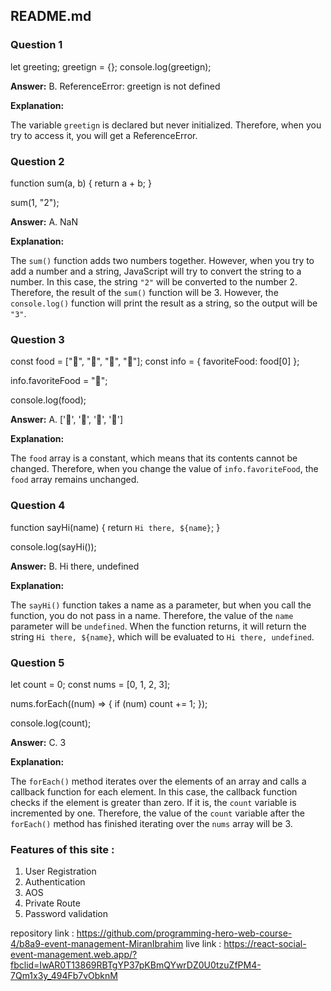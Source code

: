 ## README.md

### Question 1
let greeting;
greetign = {};
console.log(greetign);

**Answer:** B. ReferenceError: greetign is not defined

**Explanation:**

The variable `greetign` is declared but never initialized. Therefore, when you try to access it, you will get a ReferenceError.

### Question 2
function sum(a, b) {
  return a + b;
}

sum(1, "2");

**Answer:** A. NaN

**Explanation:**

The `sum()` function adds two numbers together. However, when you try to add a number and a string, JavaScript will try to convert the string to a number. In this case, the string `"2"` will be converted to the number 2. Therefore, the result of the `sum()` function will be 3. However, the `console.log()` function will print the result as a string, so the output will be `"3"`.

### Question 3
const food = ["🍕", "🍫", "🥑", "🍔"];
const info = { favoriteFood: food[0] };

info.favoriteFood = "🍝";

console.log(food);

**Answer:** A. ['🍕', '🍫', '🥑', '🍔']

**Explanation:**

The `food` array is a constant, which means that its contents cannot be changed. Therefore, when you change the value of `info.favoriteFood`, the `food` array remains unchanged.

### Question 4
function sayHi(name) {
  return `Hi there, ${name}`;
}

console.log(sayHi());

**Answer:** B. Hi there, undefined

**Explanation:**

The `sayHi()` function takes a name as a parameter, but when you call the function, you do not pass in a name. Therefore, the value of the `name` parameter will be `undefined`. When the function returns, it will return the string `Hi there, ${name}`, which will be evaluated to `Hi there, undefined`.

### Question 5
let count = 0;
const nums = [0, 1, 2, 3];

nums.forEach((num) => {
  if (num) count += 1;
});

console.log(count);

**Answer:** C. 3

**Explanation:**

The `forEach()` method iterates over the elements of an array and calls a callback function for each element. In this case, the callback function checks if the element is greater than zero. If it is, the `count` variable is incremented by one. Therefore, the value of the `count` variable after the `forEach()` method has finished iterating over the `nums` array will be 3.




### Features of this site : 
1. User Registration
2. Authentication
3. AOS
4. Private Route
5. Password validation


repository link : https://github.com/programming-hero-web-course-4/b8a9-event-management-MiranIbrahim
live link : https://react-social-event-management.web.app/?fbclid=IwAR0T13869RBTgYP37pKBmQYwrDZ0U0tzuZfPM4-7Qm1x3y_494Fb7vObknM